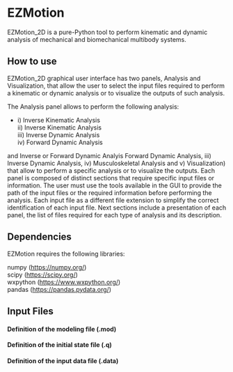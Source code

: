 # EZMotion
 
EZMotion_2D is a pure-Python tool to perform kinematic and dynamic analysis of mechanical and biomechanical multibody systems. 

## How to use

EZMotion_2D graphical user interface has two panels, Analysis and Visualization, that allow the user to select the input files required to perform a kinematic or dynamic analysis or to visualize the outputs of such analysis. 


The Analysis panel allows to perform the following analysis: <br> 
* i) Inverse Kinematic Analysis <br> 
ii) Inverse Kinematic Analysis <br> 
iii) Inverse Dynamic Analysis <br> 
iv) Forward Dynamic Analysis <br> 

and Inverse or Forward Dynamic Analyis 
Forward
Dynamic Analysis, iii) Inverse Dynamic Analysis, iv) Musculoskeletal Analysis and v) Visualization)
that allow to perform a specific analysis or to visualize the outputs. Each panel is composed of distinct
sections that require specific input files or information. The user must use the tools available in the GUI
to provide the path of the input files or the required information before performing the analysis. Each
input file as a different file extension to simplify the correct identification of each input file. Next
sections include a presentation of each panel, the list of files required for each type of analysis and its
description.

## Dependencies

EZMotion requires the following libraries:

numpy (https://numpy.org/) <br>
scipy (https://scipy.org/) <br>
wxpython (https://www.wxpython.org/) <br>
pandas (https://pandas.pydata.org/)





## Input Files
#### Definition of the modeling file (.mod)
#### Definition of the initial state file (.q)
#### Definition of the input data file (.data)
